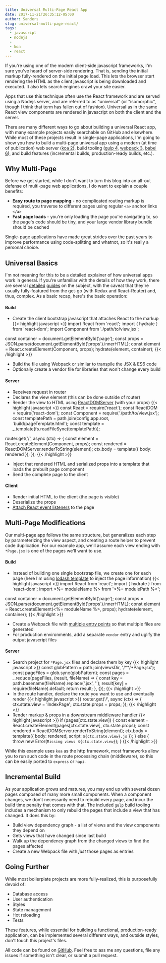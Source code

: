```yaml
---
title: Universal Multi-Page React App
date: 2017-11-21T20:35:12-05:00
author: Sanders
slug: universal-multi-page-react/
tags:
  - javascript
  - nodejs
  -
  - koa
  - react
---
```

If you're using one of the modern client-side javascript frameworks, I'm sure you've heard of server-side rendering. That is, sending the initial markup fully-rendered on the initial page load. This lets the browser start rendering the HTML as the client javascript is being downloaded and executed. It also lets search engines crawl your site easier.

Apps that use this technique often use the React framework and are served using a Nodejs server, and are referred to as "universal" (or "isomorphic", though I think that term has fallen out of fashion). Universal as in the same React view components are rendered in javascript on both the client and the server.

There are many different ways to go about building a universal React app, with many example projects easily searchable on GitHub and elsewhere. While most of these projects result in single-page applications, I'm going to show you how to build a multi-page universal app using a modern (at time of publication) web server (<a href="http://koajs.com/" target="_blank">koa 2</a>), build tooling (<a href="https://gulpjs.com/" target="_blank">gulp 4</a>, <a href="https://webpack.js.org/" target="_blank">webpack 3</a>, <a href="https://babeljs.io/" target="_blank">babel 6</a>), and build features (incremental builds, production-ready builds, etc.).

## Why Multi-Page
Before we get started, while I don't want to turn this blog into an all-out defense of multi-page web applications, I do want to explain a couple benefits:

- **Easy route to page mapping** - no complicated routing markup is required, you traverse to different pages using regular `<a>` anchor links `</a>`
- **Fast page loads** - you're only loading the page you're navigating to, so the page's code should be tiny, and your large vendor library bundle should be cached

Single-page applications have made great strides over the past years to improve performance using code-splitting and whatnot, so it's really a personal choice.

## Universal Basics
I'm not meaning for this to be a detailed explainer of how universal apps work in general. If you're unfamiliar with the details of how they work, there are several <a href="https://hackernoon.com/isomorphic-universal-boilerplate-react-redux-server-rendering-tutorial-example-webpack-compenent-6e22106ae285" target="_blank">detailed</a> <a href="https://codeburst.io/react-isomorphic-universal-app-w-nodejs-redux-react-router-v4-be80aa57dcaf" target="_blank">guides</a> on the subject, with the caveat that they're usually fully-featured from the get-go (with Redux and React-Router) and, thus, complex. As a basic recap, here's the basic operation:

#### Build
- Create the client bootstrap javascript that attaches React to the markup
{{< highlight javascript >}}
import React from 'react';
import { hydrate } from 'react-dom';
import Component from './path/to/view.jsx';

const container = document.getElementById('page');
const props = JSON.parse(document.getElementById('props').innerHTML);
const element = React.createElement(Component, props);
hydrate(element, container);
{{< /highlight >}}
- Build the file using Webpack or similar to transpile the JSX & ES6 code
- Optionally create a vendor file for libraries that won't change every build

#### Server
- Receives request in router
- Declares the view element (this can be done outside of router)
- Render the view to HTML using <a href="https://reactjs.org/docs/react-dom-server.html#rendertostring" target="_blank">ReactDOMServer</a> (with your props)
{{< highlight javascript >}}
const React = require('react');
const ReactDOM = require('react-dom');
const Component = require('./path/to/view.jsx');
const templatePath = path.join(config.app.root, 'build/pageTemplate.html');
const template = _.template(fs.readFileSync(templatePath));

router.get('/', async (ctx) => {
  const element = React.createElement(Component, props);
  const rendered = ReactDOMServer.renderToString(element);
  ctx.body = template({ body: rendered });
});
{{< /highlight >}}
- Inject that rendered HTML and serialized props into a template that loads the prebuilt page component
- Send the complete page to the client

#### Client
- Render initial HTML to the client (the page is visible)
- Deserialize the props
- <a href="https://reactjs.org/docs/react-dom.html#hydrate" target="_blank">Attach React event listeners</a> to the page

## Multi-Page Modifications
Our multi-page app follows the same structure, but generalizes each step by parameterizing the view aspect, and creating a route helper to prevent code duplication. For our example app, we'll assume each view ending with `*Page.jsx` is one of the pages we'll want to use.

#### Build
- Instead of building one single bootstrap file, we create one for each page (here I'm using <a href="https://lodash.com/docs/4.17.4#template" target="_blank">lodash template</a> to inject the page information)
{{< highlight javascript >}}
import React from 'react';
import { hydrate } from 'react-dom';
import <%= moduleName %> from '<%= modulePath %>';

const container = document.getElementById('page');
const props = JSON.parse(document.getElementById('props').innerHTML);
const element = React.createElement(<%= moduleName %>, props);
hydrate(element, container);
{{< /highlight >}}
- Create a Webpack file with <a href="https://webpack.js.org/concepts/entry-points/#multi-page-application" target="_blank">multiple entry points</a> so that multiple files are generated
- For production environments, add a separate `vendor` entry and uglify the output javascript files

#### Server
- Search project for `*Page.jsx` files and declare them by key
{{< highlight javascript >}}
const globPattern = path.join(viewsDir, '/**/*Page.jsx');
const pageFiles = glob.sync(globPattern);
const pages = _.reduce(pageFiles, (result, fileName) => {
  const key = path.basename(fileName).replace('.jsx', '');
  result[key] = require(fileName).default;
  return result;
}, {});
{{< /highlight >}}
- In the route handler, declare the route you want to use and eventually render
{{< highlight javascript >}}
router.get('/', async (ctx) => {
  ctx.state.view = 'IndexPage';
  ctx.state.props = props;
});
{{< /highlight >}}
- Render markup & props in a downstream middleware handler
{{< highlight javascript >}}
if (pages[ctx.state.view]) {
  const element = React.createElement(pages[ctx.state.view], ctx.state.props);
  const rendered = ReactDOMServer.renderToString(element);
  ctx.body = template({
    body: rendered,
    script: `${ctx.state.view}.js`
  });
} else {
  throw new Error(`Missing view: ${ctx.state.view}`);
}
{{< /highlight >}}

While this example uses `koa` as the http framework, most frameworks allow you to run such code in the route processing chain (middleware), so this can be easily ported to `express` or `hapi`.

## Incremental Build

As your application grows and matures, you may end up with several dozen pages composed of many more small components. When a component changes, we don't necessarily need to rebuild every page, and incur the build time penalty that comes with that. The included `gulp` build tooling includes a mechanism to only rebuild the pages that include a view that has changed. It does this by:

- Build view dependency graph - a list of views and the view components they depend on
- Gets views that have changed since last build
- Walk up the dependency graph from the changed views to find the pages affected
- Create a new Webpack file with *just* those pages as entries

## Going Further

While most boilerplate projects are more fully-realized, this is purposefully devoid of:

- Database access
- User authentication
- Styles
- State management
- Hot reloading
- Tests

These features, while essential for building a functional, production-ready application, can be implemented several different ways, and outside styles, don't touch this project's files.

All code can be found on <a href="https://github.com/sedenardi/koa-react-universal-multi-page" target="_blank">GitHub</a>. Feel free to ass me any questions, file any issues if something isn't clear, or submit a pull request.

